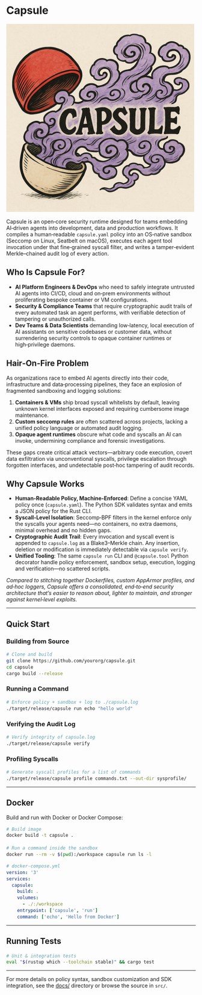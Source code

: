 # Capsule

<img src="capsule-flavor-art.png" alt="Capsule logo" width="500" />

Capsule is an open‑core security runtime designed for teams embedding AI‑driven agents into development, data and production workflows. It compiles a human‑readable `capsule.yaml` policy into an OS‑native sandbox (Seccomp on Linux, Seatbelt on macOS), executes each agent tool invocation under that fine‑grained syscall filter, and writes a tamper‑evident Merkle–chained audit log of every action.

## Who Is Capsule For?

- **AI Platform Engineers & DevOps** who need to safely integrate untrusted AI agents into CI/CD, cloud and on‑prem environments without proliferating bespoke container or VM configurations.
- **Security & Compliance Teams** that require cryptographic audit trails of every automated task an agent performs, with verifiable detection of tampering or unauthorized calls.
- **Dev Teams & Data Scientists** demanding low‑latency, local execution of AI assistants on sensitive codebases or customer data, without surrendering security controls to opaque container runtimes or high‑privilege daemons.

## Hair‑On‑Fire Problem

As organizations race to embed AI agents directly into their code, infrastructure and data‑processing pipelines, they face an explosion of fragmented sandboxing and logging solutions:

1. **Containers & VMs** ship broad syscall whitelists by default, leaving unknown kernel interfaces exposed and requiring cumbersome image maintenance.
2. **Custom seccomp rules** are often scattered across projects, lacking a unified policy language or automated audit logging.
3. **Opaque agent runtimes** obscure what code and syscalls an AI can invoke, undermining compliance and forensic investigations.

These gaps create critical attack vectors—arbitrary code execution, covert data exfiltration via unconventional syscalls, privilege escalation through forgotten interfaces, and undetectable post‑hoc tampering of audit records.

## Why Capsule Works

- **Human‑Readable Policy, Machine‑Enforced**: Define a concise YAML policy once (`capsule.yaml`). The Python SDK validates syntax and emits a JSON policy for the Rust CLI.
- **Syscall‑Level Isolation**: Seccomp‑BPF filters in the kernel enforce only the syscalls your agents need—no containers, no extra daemons, minimal overhead and no hidden gaps.
- **Cryptographic Audit Trail**: Every invocation and syscall event is appended to `capsule.log` as a Blake3–Merkle chain. Any insertion, deletion or modification is immediately detectable via `capsule verify`.
- **Unified Tooling**: The same `capsule run` CLI and `@capsule.tool` Python decorator handle policy enforcement, sandbox setup, execution, logging and verification—no scattered scripts.

_Compared to stitching together Dockerfiles, custom AppArmor profiles, and ad‑hoc loggers, Capsule offers a consolidated, end‑to‑end security architecture that’s easier to reason about, lighter to maintain, and stronger against kernel‑level exploits._

---

## Quick Start

### Building from Source

```bash
# Clone and build
git clone https://github.com/yourorg/capsule.git
cd capsule
cargo build --release
```

### Running a Command

```bash
# Enforce policy + sandbox + log to ./capsule.log
./target/release/capsule run echo "hello world"
```

### Verifying the Audit Log

```bash
# Verify integrity of capsule.log
./target/release/capsule verify
```

### Profiling Syscalls

```bash
# Generate syscall profiles for a list of commands
./target/release/capsule profile commands.txt --out-dir sysprofile/
```

---

## Docker

Build and run with Docker or Docker Compose:

```bash
# Build image
docker build -t capsule .

# Run a command inside the sandbox
docker run --rm -v $(pwd):/workspace capsule run ls -l
```

```yaml
# docker-compose.yml
version: '3'
services:
  capsule:
    build: .
    volumes:
      - ./:/workspace
    entrypoint: ['capsule', 'run']
    command: ['echo', 'Hello from Docker']
```

---

## Running Tests

```bash
# Unit & integration tests
eval "$(rustup which --toolchain stable)" && cargo test
```

---

For more details on policy syntax, sandbox customization and SDK integration, see the [docs/](docs/) directory or browse the source in `src/`.
